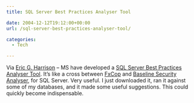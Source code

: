 ```yaml
---
title: SQL Server Best Practices Analyser Tool

date: 2004-12-12T19:12:00+00:00
url: /sql-server-best-practices-analyser-tool/

categories:
  - Tech

---
```

Via [Eric G. Harrison][1] – MS have developed a [SQL Server Best Practices Analyser Tool][2]. It’s like a cross between [FxCop][3] and [Baseline Security Analyser][4], for SQL Server. Very useful. I just downloaded it, ran it against some of my databases, and it made some useful suggestions. This could quickly become indispensable.

 [1]: http://ericgharrison.com/Blog/archive/2004/12/11/491.aspx
 [2]: http://www.microsoft.com/downloads/details.aspx?FamilyId=B352EB1F-D3CA-44EE-893E-9E07339C1F22&displaylang=en
 [3]: http://www.gotdotnet.com/team/fxcop/
 [4]: http://www.microsoft.com/technet/security/tools/mbsahome.mspx